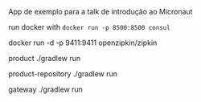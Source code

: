 App de exemplo para a talk de introdução ao Micronaut


run docker with `docker run -p 8500:8500 consul`

docker run -d -p 9411:9411 openzipkin/zipkin


product
./gradlew run

product-repository
./gradlew run

gateway
./gradlew run

